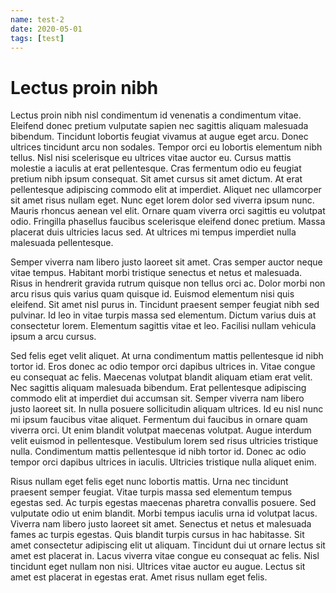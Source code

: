 ```yaml
---
name: test-2
date: 2020-05-01
tags: [test]
---
```


# Lectus proin nibh

Lectus proin nibh nisl condimentum id venenatis a condimentum vitae. Eleifend donec pretium vulputate sapien nec sagittis aliquam malesuada bibendum. Tincidunt lobortis feugiat vivamus at augue eget arcu. Donec ultrices tincidunt arcu non sodales. Tempor orci eu lobortis elementum nibh tellus. Nisl nisi scelerisque eu ultrices vitae auctor eu. Cursus mattis molestie a iaculis at erat pellentesque. Cras fermentum odio eu feugiat pretium nibh ipsum consequat. Sit amet cursus sit amet dictum. At erat pellentesque adipiscing commodo elit at imperdiet. Aliquet nec ullamcorper sit amet risus nullam eget. Nunc eget lorem dolor sed viverra ipsum nunc. Mauris rhoncus aenean vel elit. Ornare quam viverra orci sagittis eu volutpat odio. Fringilla phasellus faucibus scelerisque eleifend donec pretium. Massa placerat duis ultricies lacus sed. At ultrices mi tempus imperdiet nulla malesuada pellentesque.

Semper viverra nam libero justo laoreet sit amet. Cras semper auctor neque vitae tempus. Habitant morbi tristique senectus et netus et malesuada. Risus in hendrerit gravida rutrum quisque non tellus orci ac. Dolor morbi non arcu risus quis varius quam quisque id. Euismod elementum nisi quis eleifend. Sit amet nisl purus in. Tincidunt praesent semper feugiat nibh sed pulvinar. Id leo in vitae turpis massa sed elementum. Dictum varius duis at consectetur lorem. Elementum sagittis vitae et leo. Facilisi nullam vehicula ipsum a arcu cursus.

Sed felis eget velit aliquet. At urna condimentum mattis pellentesque id nibh tortor id. Eros donec ac odio tempor orci dapibus ultrices in. Vitae congue eu consequat ac felis. Maecenas volutpat blandit aliquam etiam erat velit. Nec sagittis aliquam malesuada bibendum. Erat pellentesque adipiscing commodo elit at imperdiet dui accumsan sit. Semper viverra nam libero justo laoreet sit. In nulla posuere sollicitudin aliquam ultrices. Id eu nisl nunc mi ipsum faucibus vitae aliquet. Fermentum dui faucibus in ornare quam viverra orci. Ut enim blandit volutpat maecenas volutpat. Augue interdum velit euismod in pellentesque. Vestibulum lorem sed risus ultricies tristique nulla. Condimentum mattis pellentesque id nibh tortor id. Donec ac odio tempor orci dapibus ultrices in iaculis. Ultricies tristique nulla aliquet enim.

Risus nullam eget felis eget nunc lobortis mattis. Urna nec tincidunt praesent semper feugiat. Vitae turpis massa sed elementum tempus egestas sed. Ac turpis egestas maecenas pharetra convallis posuere. Sed vulputate odio ut enim blandit. Morbi tempus iaculis urna id volutpat lacus. Viverra nam libero justo laoreet sit amet. Senectus et netus et malesuada fames ac turpis egestas. Quis blandit turpis cursus in hac habitasse. Sit amet consectetur adipiscing elit ut aliquam. Tincidunt dui ut ornare lectus sit amet est placerat in. Lacus viverra vitae congue eu consequat ac felis. Nisl tincidunt eget nullam non nisi. Ultrices vitae auctor eu augue. Lectus sit amet est placerat in egestas erat. Amet risus nullam eget felis.

